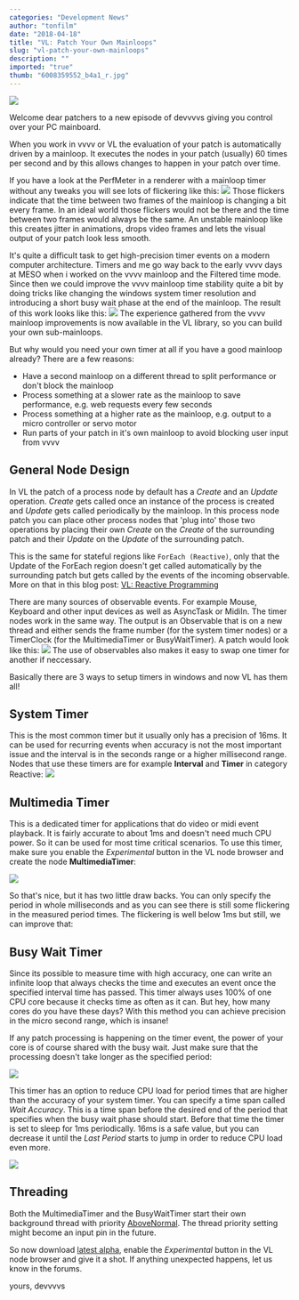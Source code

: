 ```yaml
---
categories: "Development News"
author: "tonfilm"
date: "2018-04-18"
title: "VL: Patch Your Own Mainloops"
slug: "vl-patch-your-own-mainloops"
description: ""
imported: "true"
thumb: "6008359552_b4a1_r.jpg"
---
```



![](6008359552_b4a1_r.jpg)

Welcome dear patchers to a new episode of devvvvs giving you control over your PC mainboard.

When you work in vvvv or VL the evaluation of your patch is automatically driven by a mainloop. It executes the nodes in your patch (usually) 60 times per second and by this allows changes to happen in your patch over time.

If you have a look at the PerfMeter in a renderer with a mainloop timer without any tweaks you will see lots of flickering like this:
![](ezgif-4-ab24972_r.gif)
Those flickers indicate that the time between two frames of the mainloop is changing a bit every frame. In an ideal world those flickers would not be there and the time between two frames would always be the same. An unstable mainloop like this creates jitter in animations, drops video frames and lets the visual output of your patch look less smooth.

It's quite a difficult task to get high-precision timer events on a modern computer architecture. Timers and me go way back to the early vvvv days at MESO when i worked on the vvvv mainloop and the Filtered time mode. Since then we could improve the vvvv mainloop time stability quite a bit by doing tricks like changing the windows system timer resolution and introducing a short busy wait phase at the end of the mainloop. The result of this work looks like this:
![](ezgif-4-9a43913_r.gif) 
The experience gathered from the vvvv mainloop improvements is now available in the VL library, so you can build your own sub-mainloops.

But why would you need your own timer at all if you have a good mainloop already? There are a few reasons:
* Have a second mainloop on a different thread to split performance or don't block the mainloop
* Process something at a slower rate as the mainloop to save performance, e.g. web requests every few seconds
* Process something at a higher rate as the mainloop, e.g. output to a micro controller or servo motor
* Run parts of your patch in it's own mainloop to avoid blocking user input from vvvv
## General Node Design

In VL the patch of a process node by default has a *Create* and an *Update* operation. *Create* gets called once an instance of the process is created and *Update* gets called periodically by the mainloop. In this process node patch you can place other process nodes that 'plug into' those two operations by placing their own *Create* on the *Create* of the surrounding patch and their *Update* on the *Update* of the surrounding patch.

This is the same for stateful regions like `ForEach (Reactive)`, only that the Update of the ForEach region doesn't get called automatically by the surrounding patch but gets called by the events of the incoming observable. More on that in this blog post: [VL: Reactive Programming](/blog/2017/vl-reactive-programming) 

There are many sources of observable events. For example Mouse, Keyboard and other input devices as well as AsyncTask or MidiIn. The timer nodes work in the same way. The output is an Observable that is on a new thread and either sends the frame number (for the system timer nodes) or a TimerClock (for the MultimediaTimer or BusyWaitTimer). A patch would look like this:
![](Timers00.PNG)
The use of observables also makes it easy to swap one timer for another if neccessary.

Basically there are 3 ways to setup timers in windows and now VL has them all!
## System Timer

This is the most common timer but it usually only has a precision of 16ms. It can be used for recurring events when accuracy is not the most important issue and the interval is in the seconds range or a higher millisecond range. Nodes that use these timers are for example **Interval** and **Timer** in category Reactive:
![](Timers01.PNG)
## Multimedia Timer

This is a dedicated timer for applications that do video or midi event playback. It is fairly accurate to about 1ms and doesn't need much CPU power. So it can be used for most time critical scenarios. To use this timer, make sure you enable the *Experimental* button in the VL node browser and create the node **MultimediaTimer**:

![](QcKd787Xto.gif)

So that's nice, but it has two little draw backs. You can only specify the period in whole milliseconds and as you can see there is still some flickering in the measured period times. The flickering is well below 1ms but still, we can improve that:
## Busy Wait Timer

Since its possible to measure time with high accuracy, one can write an infinite loop that always checks the time and executes an event once the specified interval time has passed. This timer always uses 100% of one CPU core because it checks time as often as it can. But hey, how many cores do you have these days? With this method you can achieve precision in the micro second range, which is insane!

If any patch processing is happening on the timer event, the power of your core is of course shared with the busy wait. Just make sure that the processing doesn't take longer as the specified period:

![](NbVtlpXEWA.gif)

This timer has an option to reduce CPU load for period times that are higher than the accuracy of your system timer. You can specify a time span called *Wait Accuracy*. This is a time span before the desired end of the period that specifies when the busy wait phase should start. Before that time the timer is set to sleep for 1ms periodically. 16ms is a safe value, but you can decrease it until the *Last Period* starts to jump in order to reduce CPU load even more.

![](WaitAccuracy.png) 
## Threading

Both the MultimediaTimer and the BusyWaitTimer start their own background thread with priority [AboveNormal](https://msdn.microsoft.com/en-us/library/system.threading.threadpriority(v=vs.110).aspx). The thread priority setting might become an input pin in the future.

So now download [latest alpha](https://vvvv.org/downloads/previews), enable the *Experimental* button in the VL node browser and give it a shot. If anything unexpected happens, let us know in the forums.

yours,
devvvvs